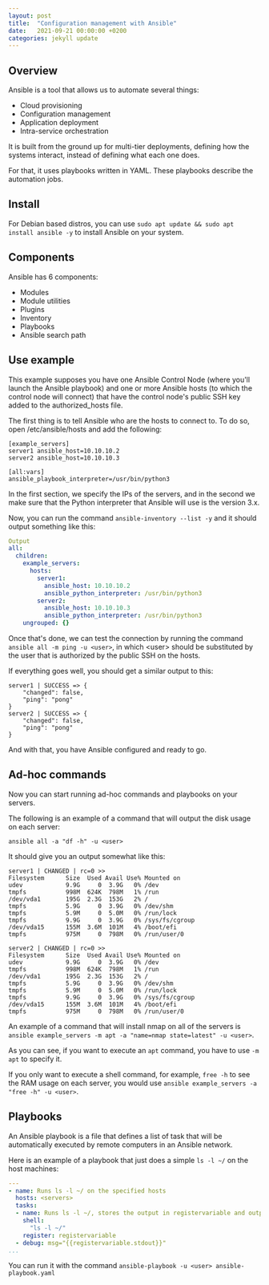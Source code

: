 ```yaml
---
layout: post
title:  "Configuration management with Ansible"
date:   2021-09-21 00:00:00 +0200
categories: jekyll update
---
```

## Overview

Ansible is a tool that allows us to automate several things:
* Cloud provisioning
* Configuration management
* Application deployment
* Intra-service orchestration

It is built from the ground up for multi-tier deployments, defining how the systems interact, instead of defining what each one does.

For that, it uses playbooks written in YAML. These playbooks describe the automation jobs.

## Install

For Debian based distros, you can use `sudo apt update && sudo apt install ansible -y` to install Ansible on your system.

## Components

Ansible has 6 components:
* Modules
* Module utilities
* Plugins
* Inventory
* Playbooks
* Ansible search path

## Use example

This example supposes you have one Ansible Control Node (where you'll launch the Ansible playbook) and one or more Ansible hosts (to which the control node will connect) that have the control node's public SSH key added to the authorized_hosts file.

The first thing is to tell Ansible who are the hosts to connect to. To do so, open /etc/ansible/hosts and add the following:
```
[example_servers]
server1 ansible_host=10.10.10.2
server2 ansible_host=10.10.10.3

[all:vars]
ansible_playbook_interpreter=/usr/bin/python3
```

In the first section, we specify the IPs of the servers, and in the second we make sure that the Python interpreter that Ansible will use is the version 3.x.

Now, you can run the command `ansible-inventory --list -y` and it should output something like this:
```yaml
Output
all:
  children:
    example_servers:
      hosts:
        server1:
          ansible_host: 10.10.10.2
          ansible_python_interpreter: /usr/bin/python3
        server2:
          ansible_host: 10.10.10.3
          ansible_python_interpreter: /usr/bin/python3
    ungrouped: {}
```

Once that's done, we can test the connection by running the command `ansible all -m ping -u <user>`, in which \<user\> should be substituted by the user that is authorized by the public SSH on the hosts.

If everything goes well, you should get a similar output to this:
```
server1 | SUCCESS => {
    "changed": false, 
    "ping": "pong"
}
server2 | SUCCESS => {
    "changed": false, 
    "ping": "pong"
}
```

And with that, you have Ansible configured and ready to go.

## Ad-hoc commands

Now you can start running ad-hoc commands and playbooks on your servers.

The following is an example of a command that will output the disk usage on each server:
```
ansible all -a "df -h" -u <user>
```

It should give you an output somewhat like this:
```
server1 | CHANGED | rc=0 >>
Filesystem      Size  Used Avail Use% Mounted on
udev            9.9G     0  3.9G   0% /dev
tmpfs           998M  624K  798M   1% /run
/dev/vda1       195G  2.3G  153G   2% /
tmpfs           5.9G     0  3.9G   0% /dev/shm
tmpfs           5.9M     0  5.0M   0% /run/lock
tmpfs           9.9G     0  3.9G   0% /sys/fs/cgroup
/dev/vda15      155M  3.6M  101M   4% /boot/efi
tmpfs           975M     0  798M   0% /run/user/0

server2 | CHANGED | rc=0 >>
Filesystem      Size  Used Avail Use% Mounted on
udev            9.9G     0  3.9G   0% /dev
tmpfs           998M  624K  798M   1% /run
/dev/vda1       195G  2.3G  153G   2% /
tmpfs           5.9G     0  3.9G   0% /dev/shm
tmpfs           5.9M     0  5.0M   0% /run/lock
tmpfs           9.9G     0  3.9G   0% /sys/fs/cgroup
/dev/vda15      155M  3.6M  101M   4% /boot/efi
tmpfs           975M     0  798M   0% /run/user/0
```

An example of a command that will install nmap on all of the servers is `ansible example_servers -m apt -a "name=nmap state=latest" -u <user>`.

As you can see, if you want to execute an `apt` command, you have to use `-m apt` to specify it. 

If you only want to execute a shell command, for example, `free -h` to see the RAM usage on each server, you would use `ansible example_servers -a "free -h" -u <user>`.

## Playbooks

An Ansible playbook is a file that defines a list of task that will be automatically executed by remote computers in an Ansible network.

Here is an example of a playbook that just does a simple `ls -l ~/` on the host machines:
```yaml
---
- name: Runs ls -l ~/ on the specified hosts
  hosts: <servers>
  tasks:
  - name: Runs ls -l ~/, stores the output in registervariable and outputs it
    shell:
      "ls -l ~/"
    register: registervariable
  - debug: msg="{{registervariable.stdout}}"
...
```

You can run it with the command `ansible-playbook -u <user> ansible-playbook.yaml`